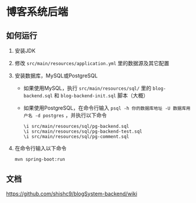 # 博客系统后端

## 如何运行

1. 安装JDK

2. 修改 `src/main/resources/application.yml` 里的数据源及其它配置

3. 安装数据库，MySQL或PostgreSQL
    - 如果使用MySQL，执行 `src/main/resources/sql/` 里的 `blog-backend.sql` 和 `blog-backend-init.sql` 脚本（大概）
    - 如果使用PostgreSQL，在命令行输入 `psql -h 你的数据库地址 -U 数据库用户名 -d postgres` ，并执行以下命令

        ```psql
        \i src/main/resources/sql/pg-backend.sql
        \i src/main/resources/sql/pg-backend-test.sql
        \i src/main/resources/sql/pg-comment.sql
        ```

4. 在命令行输入以下命令

    ```sh
    mvn spring-boot:run
    ```

## 文档

<https://github.com/shishc9/blogSystem-backend/wiki>
